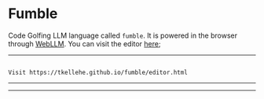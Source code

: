 # Fumble
Code Golfing LLM language called `fumble`. It is powered in the browser through [WebLLM](https://webllm.mlc.ai).
You can visit the editor [here](https://tkellehe.github.io/fumble/editor.html);

---

<div class="fumble-v0">
<pre><code>
Visit https://tkellehe.github.io/fumble/editor.html
</code></pre>
</div>

---
---


<script src="versions/fumble-v0.js"></script>
